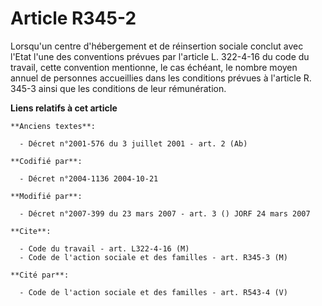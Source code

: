 # Article R345-2

Lorsqu'un centre d'hébergement et de réinsertion sociale conclut avec l'Etat l'une des conventions prévues par l'article L.
322-4-16 du code du travail, cette convention mentionne, le cas échéant, le nombre moyen annuel de personnes accueillies dans
les conditions prévues à l'article R. 345-3 ainsi que les conditions de leur rémunération.

**Liens relatifs à cet article**

	**Anciens textes**:

	  - Décret n°2001-576 du 3 juillet 2001 - art. 2 (Ab)

	**Codifié par**:

	  - Décret n°2004-1136 2004-10-21

	**Modifié par**:

	  - Décret n°2007-399 du 23 mars 2007 - art. 3 () JORF 24 mars 2007

	**Cite**:

	  - Code du travail - art. L322-4-16 (M)
	  - Code de l'action sociale et des familles - art. R345-3 (M)

	**Cité par**:

	  - Code de l'action sociale et des familles - art. R543-4 (V)
